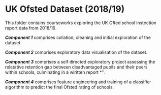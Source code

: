 # UK Ofsted Dataset (2018/19)

This folder contains courseworks exploring the UK Ofted school instection report data from 2018/19.

***Component 1*** comprises collation, cleaning and initial exploration of the dataset.

***Component 2*** comprises exploratory data visualisation of the dataset.

***Component 3*** comprises a self directed exploratory project assessing the relatative retention gap between disadvantaged pupils and their peers within schools, culminating in a wiritten report *".

***Component 4*** comprises feature engineering and training of a classifier algorithm to predict the final Ofsted rating of schools.
